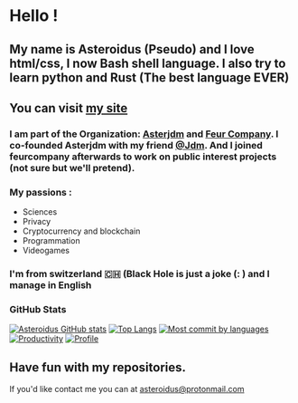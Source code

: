 # Hello ! 
## My name is Asteroidus (Pseudo) and I love html/css, I now Bash shell language. I also try to learn python and Rust (The best language EVER)
## You can visit [my site](https://rmbi.ch/aster)

### I am part of the Organization: [Asterjdm](https://github.com/asterjdm) and [Feur Company](https://gihub.com/FeurCompany). I co-founded Asterjdm with my friend [@Jdm](https://github.com/Judemont). And I joined feurcompany afterwards to work on public interest projects (not sure but we'll pretend).

### My passions :

* Sciences
* Privacy 
* Cryptocurrency and blockchain
* Programmation
* Videogames

### I'm from switzerland 🇨🇭 (Black Hole is just a joke (: ) and I manage in English

### GitHub Stats 
[![Asteroidus GitHub stats](https://github-readme-stats.vercel.app/api/top-langs?username=AsteroidusTv&theme=algolia&show_icons=true)](https://github.com/AsteroidusTv)
[![Top Langs](https://github-readme-stats.vercel.app/api?username=AsteroidusTv&theme=algolia&show_icons=true)](https://github.com/AsteroidusTv)
[![Most commit by languages](http://github-profile-summary-cards.vercel.app/api/cards/most-commit-language?username=AsteroidusTv&theme=algolia&show_icons=true)](https://github.com/AsteroidusTv)
[![Productivity](http://github-profile-summary-cards.vercel.app/api/cards/productive-time?username=AsteroidusTv&theme=algolia&show_icons=true)](https://github.com/AsteroidusTv)
[![Profile](https://github-profile-summary-cards.vercel.app/api/cards/profile-details?username=AsteroidusTv&theme=algolia&show_icons=true)](https://github.com/AsteroidusTv)
## Have fun with my repositories.

If you'd like contact me you can at asteroidus@protonmail.com


